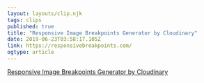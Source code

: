 ```yaml
---
layout: layouts/clip.njk 
tags: clips 
published: true 
title: "Responsive Image Breakpoints Generator by Cloudinary" 
date: 2019-06-23T03:58:17.105Z 
link: https://responsivebreakpoints.com/ 
ogtype: article 
---
```

[Responsive Image Breakpoints Generator by Cloudinary](https://responsivebreakpoints.com/) 
